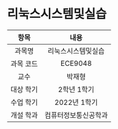 # 리눅스시스템및실습
| 항목 | 내용 |
| :-: | :-: |
| 과목명 | 리눅스시스템및실습 |
| 과목 코드 | ECE9048 |
| 교수 | 박재형 |
| 대상 학기 | 2학년 1학기 |
| 수업 학기 | 2022년 1학기 |
| 개설 학과 | 컴퓨터정보통신공학과 |
